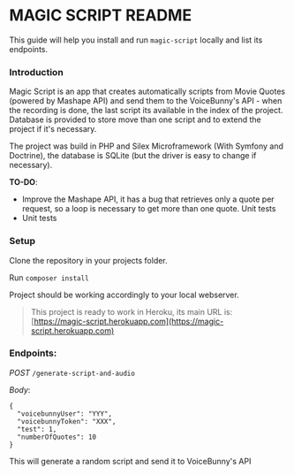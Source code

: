 MAGIC SCRIPT README
======================

This guide will help you install and run `magic-script` locally and list its endpoints.

### Introduction 
Magic Script is an app that creates automatically scripts from Movie Quotes (powered by
Mashape API)
and send them to the VoiceBunny's API - when the recording is done, the last script its 
available in the index of the project.
Database is provided to store move than one script and to extend the project if it's necessary.

The project was build in PHP and Silex Microframework (With Symfony and Doctrine), the database
is SQLite (but the driver is easy to change if necessary).

**TO-DO**: 
* Improve the Mashape API, it has a bug that retrieves only a quote per request, so a 
loop is necessary to get more than one quote. Unit tests
* Unit tests


### Setup

Clone the repository in your projects folder.

Run `composer install`

Project should be working accordingly to your local webserver.

> This project is ready to work in Heroku, its main URL is: [https://magic-script.herokuapp.com](https://magic-script.herokuapp.com)

### Endpoints:

*POST* `/generate-script-and-audio`

*Body*:

```
{
  "voicebunnyUser": "YYY",
  "voicebunnyToken": "XXX",
  "test": 1,
  "numberOfQuotes": 10
}
```

This will generate a random script and send it to VoiceBunny's API
